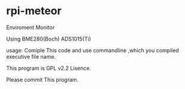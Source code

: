 # rpi-meteor

Enviroment Monitor

Using BME280(Boch) ADS1015(Ti)

usage:
Comiple This code and use commandline ,which you compiled executive file name.

This program is GPL v2.2 Lisence.

Please commit This program.

